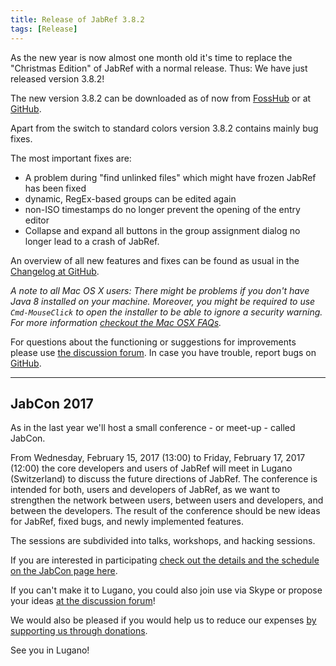 ```yaml
---
title: Release of JabRef 3.8.2
tags: [Release]
---
```


As the new year is now almost one month old it's time to replace the "Christmas Edition" of JabRef with a normal release. Thus: We have just released version 3.8.2!

The new version 3.8.2 can be downloaded as of now from [FossHub](http://www.fosshub.com/JabRef.html) or at [GitHub](https://github.com/JabRef/jabref/releases/tag/v3.8.2).

Apart from the switch to standard colors version 3.8.2 contains mainly bug fixes.

The most important fixes are:

- A problem during "find unlinked files" which might have frozen JabRef has been fixed
- dynamic, RegEx-based groups can be edited again
- non-ISO timestamps do no longer prevent the opening of the entry editor
- Collapse and expand all buttons in the group assignment dialog no longer lead to a crash of JabRef.

An overview of all new features and fixes can be found as usual in the [Changelog at GitHub](https://github.com/JabRef/jabref/blob/v3.8.2/CHANGELOG.md).

*A note to all Mac OS X users: There might be problems if you don't have Java 8 installed on your machine.
Moreover, you might be required to use `Cmd-MouseClick` to open the installer to be able to ignore a security warning.
For more information [checkout the Mac OSX FAQs](https://help.jabref.org/en/FAQosx).*

For questions about the functioning or suggestions for improvements please use [the discussion forum](http://discourse.jabref.org).
In case you have trouble, report bugs on [GitHub](https://github.com/JabRef/jabref/issues).

---

## JabCon 2017

As in the last year we'll host a small conference - or meet-up - called JabCon.

From Wednesday, February 15, 2017 (13:00) to Friday, February 17, 2017 (12:00) the core developers and users of JabRef will meet in Lugano (Switzerland) to discuss the future directions of JabRef.
The conference is intended for both, users and developers of JabRef, as we want to strengthen the network between users, between users and developers, and between the developers. The result of the conference should be new ideas for JabRef, fixed bugs, and newly implemented features.

The sessions are subdivided into talks, workshops, and hacking sessions.

If you are interested in participating [check out the details and the schedule on the JabCon page here](http://jabcon.jabref.org/).

If you can't make it to Lugano, you could also join use via Skype or propose your ideas [at the discussion forum](http://discourse.jabref.org)!

We would also be pleased if you would help us to reduce our expenses [by supporting us through donations](https://www.jabref.org/#donations).

See you in Lugano!
